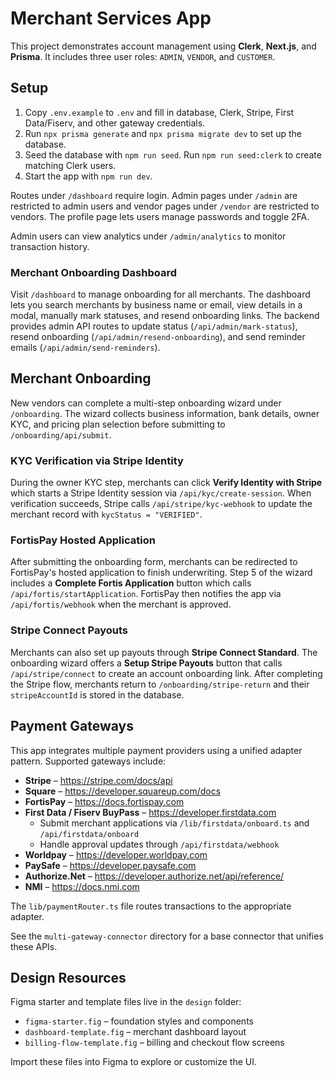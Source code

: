 # Merchant Services App

This project demonstrates account management using **Clerk**, **Next.js**, and **Prisma**. It includes three user roles: `ADMIN`, `VENDOR`, and `CUSTOMER`.

## Setup

1. Copy `.env.example` to `.env` and fill in database, Clerk, Stripe, First Data/Fiserv, and other gateway credentials.
2. Run `npx prisma generate` and `npx prisma migrate dev` to set up the database.
3. Seed the database with `npm run seed`.
   Run `npm run seed:clerk` to create matching Clerk users.
4. Start the app with `npm run dev`.

Routes under `/dashboard` require login. Admin pages under `/admin` are restricted to admin users and vendor pages under `/vendor` are restricted to vendors.
The profile page lets users manage passwords and toggle 2FA.

Admin users can view analytics under `/admin/analytics` to monitor transaction history.

### Merchant Onboarding Dashboard

Visit `/dashboard` to manage onboarding for all merchants. The dashboard lets you search merchants by business name or email, view details in a modal, manually mark statuses, and resend onboarding links. The backend provides admin API routes to update status (`/api/admin/mark-status`), resend onboarding (`/api/admin/resend-onboarding`), and send reminder emails (`/api/admin/send-reminders`).

## Merchant Onboarding

New vendors can complete a multi-step onboarding wizard under `/onboarding`. The wizard collects business information, bank details, owner KYC, and pricing plan selection before submitting to `/onboarding/api/submit`.

### KYC Verification via Stripe Identity

During the owner KYC step, merchants can click **Verify Identity with Stripe** which starts a Stripe Identity session via `/api/kyc/create-session`. When verification succeeds, Stripe calls `/api/stripe/kyc-webhook` to update the merchant record with `kycStatus = "VERIFIED"`.

### FortisPay Hosted Application

After submitting the onboarding form, merchants can be redirected to FortisPay's hosted application to finish underwriting. Step 5 of the wizard includes a **Complete Fortis Application** button which calls `/api/fortis/startApplication`. FortisPay then notifies the app via `/api/fortis/webhook` when the merchant is approved.

### Stripe Connect Payouts

Merchants can also set up payouts through **Stripe Connect Standard**. The onboarding wizard offers a **Setup Stripe Payouts** button that calls `/api/stripe/connect` to create an account onboarding link. After completing the Stripe flow, merchants return to `/onboarding/stripe-return` and their `stripeAccountId` is stored in the database.

## Payment Gateways

This app integrates multiple payment providers using a unified adapter pattern. Supported gateways include:

- **Stripe** – <https://stripe.com/docs/api>
- **Square** – <https://developer.squareup.com/docs>
- **FortisPay** – <https://docs.fortispay.com>
- **First Data / Fiserv BuyPass** – <https://developer.firstdata.com>
  - Submit merchant applications via `/lib/firstdata/onboard.ts` and `/api/firstdata/onboard`
  - Handle approval updates through `/api/firstdata/webhook`
- **Worldpay** – <https://developer.worldpay.com>
- **PaySafe** – <https://developer.paysafe.com>
- **Authorize.Net** – <https://developer.authorize.net/api/reference/>
- **NMI** – <https://docs.nmi.com>

The `lib/paymentRouter.ts` file routes transactions to the appropriate adapter.

See the `multi-gateway-connector` directory for a base connector that unifies these APIs.

## Design Resources

Figma starter and template files live in the `design` folder:

- `figma-starter.fig` – foundation styles and components
- `dashboard-template.fig` – merchant dashboard layout
- `billing-flow-template.fig` – billing and checkout flow screens

Import these files into Figma to explore or customize the UI.
